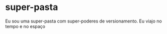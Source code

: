 # super-pasta
Eu sou uma super-pasta com super-poderes de versionamento. Eu viajo no tempo e no espaço
